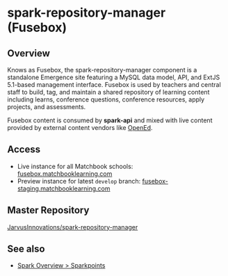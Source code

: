 # spark-repository-manager (Fusebox)

## Overview
Knows as Fusebox, the spark-repository-manager component is a standalone Emergence site featuring a MySQL
data model, API, and ExtJS 5.1-based management interface. Fusebox is used by teachers and central staff
to build, tag, and maintain a shared repository of learning content including learns, conference questions,
conference resources, apply projects, and assessments.

Fusebox content is consumed by **spark-api** and mixed with live content provided by external content vendors
like [OpenEd](https://www.opened.com/).

## Access
- Live instance for all Matchbook schools: [fusebox.matchbooklearning.com](https://fusebox.matchbooklearning.com)
- Preview instance for latest `develop` branch: [fusebox-staging.matchbooklearning.com](https://fusebox-staging.matchbooklearning.com/)

## Master Repository
[JarvusInnovations/spark-repository-manager](https://github.com/JarvusInnovations/spark-repository-manager)

## See also
- [Spark Overview > Sparkpoints](#!/guide/overview_sparkpoints)